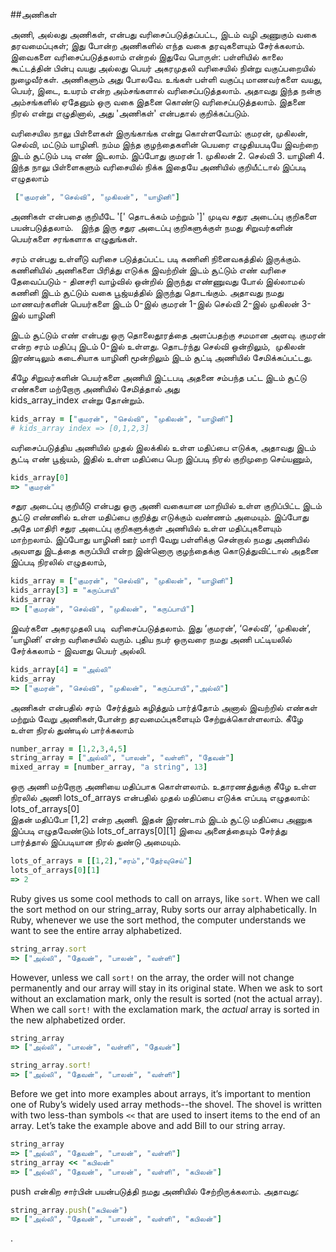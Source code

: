
##அணிகள்

அணி, அல்லது அணிகள், என்பது வரிசைப்படுத்தப்பட்ட, இடம் வழி அணுகும் வகை தரவமைப்புகள்; இது போன்ற அணிகளில் எந்த வகை தரவுகளையும் சேர்க்கலாம். இவைகளை வரிசைப்படுத்தலாம் என்றல் இதுவே பொருள்: பள்ளியில் காலை கூட்டத்தின் பின்பு வயது அல்லது பெயர் அகரமுதலி வரிசையில் நின்று வகுப்பறையில் நுழைவீர்கள். அணிகளும் அது போலவே. உங்கள் பள்ளி வகுப்பு மாணவர்களை வயது, பெயர், இடை, உயரம் என்ற அம்சங்களால் வரிசைப்படுத்தலாம். அதாவது இந்த நன்கு அம்சங்களில் ஏதேனும் ஒரு வகை இதனை கொண்டு வரிசைப்படுத்தலாம். இதனை நிரல் என்று எழுதினால், அது 'அணிகள்' என்பதால் குறிக்கப்படும்.

வரிசையில நாலு பிள்ளைகள் இருங்காங்க என்று கொள்ளவோம்: குமரன், முகிலன், செல்வி, மட்டும் யாழினி. நம்ம இந்த குழந்தைகளின் பெயரை எழுதியபடியே 
 இவற்றை இடம் சூட்டும் படி எண் இடலாம்.
 இப்போது குமரன் 1. முகிலன் 2. செல்வி 3. யாழினி 4.
 இந்த நாலு பிள்ளைகளும் வரிசையில் நிக்க இதையே அணியில் குறியீட்டால் 
இப்படி எழுதலாம் 
```ruby
 ["குமரன்", "செல்வி", "முகிலன்", "யாழினி"]
```
அணிகள் என்பதை குறியீடே '[' தொடக்கம்  மற்றும்  ']' முடிவ சதுர அடைப்பு குறிகளை பயன்படுத்தலாம்.  
இந்த இரு சதுர அடைப்பு குறிகளுக்குள் நமது சிறுவர்களின் பெயர்களை சரங்களாக எழுதுங்கள். 

சரம் என்பது உள்ளீடு வரிசை படுத்தப்பட்ட படி கணினி நினைவகத்தில் இருக்கும்.
கணினியில் அணிகளை பிரித்து எடுக்க இவற்றின் இடம் சூட்டும் எண் வரிசை தேவைப்படும் - 
 தினசரி வாழ்வில் ஒன்றில் இருந்து எண்ணுவது போல் இல்லாமல் கணினி இடம் சூட்டும் 
 வகை பூஜ்யத்தில் இருந்து தொடங்கும்.
 அதாவது நமது மாணவர்களின் பெயர்களை இடம் 0-இல் குமரன் 
 1-இல் செல்வி 
 2-இல் முகிலன்
 3-இல் யாழினி 
 

இடம் சூட்டும் எண் என்பது ஒரு தொலைதூரத்தை அளப்பதற்கு சமமான அளவு. குமரன் என்ற சரம் மதிப்பு 
இடம் 0-இல் உள்ளது. தொடர்ந்து செல்வி ஒன்றிலும்,  முகிலன் இரண்டிலும் கடைசியாக யாழினி மூன்றிலும் இடம் சூட்டி 
அணியில் சேமிக்கப்பட்டது.

கீழே சிறுவர்களின் பெயர்களை அணியி இட்டபடி அதனை சம்பந்த பட்ட இடம் சூட்டு எண்களை 
மற்றோரு அணியில் சேமித்தால் அது  
kids_array_index என்று தோன்றும். 

```ruby
kids_array = ["குமரன்", "செல்வி", "முகிலன்", "யாழினி"]
# kids_array index => [0,1,2,3]
```

வரிசைப்படுத்திய அணியில் முதல் இலக்கில் உள்ள மதிப்பை எடுக்க,
அதாவது இடம் சூட்டி எண் பூஜ்யம், இதில் உள்ள மதிப்பை பெற இப்படி நிரல் குறிமுறை செய்யணும்,

```ruby
kids_array[0]
=> "குமரன்"
```

சதுர அடைப்பு குறியீடு என்பது ஒரு அணி வகையான மாறியில் உள்ள குறிப்பிட்ட இடம் சூட்டு எண்ணில் உள்ள மதிப்பை 
குறித்து எடுக்கும் வண்ணம் அமையும். இப்போது அதே மாதிரி சதுர அடைப்பு குறிகளுக்குள் அணியில் உள்ள மதிப்புகளையும் மாற்றலாம். இப்போது யாழினி ஊர் மாரி வேறு பள்ளிக்கு சென்றால் நமது அணியில் அவளது இடத்தை கருப்பியி என்ற இன்னொரு குழந்தைக்கு கொடுத்துவிட்டால் அதனை இப்படி நிரலில் எழுதலாம்,  

```ruby
kids_array = ["குமரன்", "செல்வி", "முகிலன்", "யாழினி"]
kids_array[3] = "கருப்பாயி"
kids_array
=> ["குமரன்", "செல்வி", "முகிலன்", "கருப்பாயி"]
```

இவர்களை அகரமுதலி படி  வரிசைப்படுத்தலாம். இது ‘குமரன்’, ‘செல்வி’, ‘முகிலன்’, ‘யாழினி’ என்ற வரிசையில் வரும்.
 புதிய நபர் ஒருவரை நமது அணி பட்டியலில் சேர்க்கலாம் - இவளது பெயர் அல்லி.

```ruby
kids_array[4] = "அல்லி"
kids_array
=> ["குமரன்", "செல்வி", "முகிலன்", "கருப்பாயி","அல்லி"]
```

அணிகள் என்பதில் சரம்  சேர்த்தும் கழித்தும் பார்த்தோம் 
அனால் இவற்றில் எண்கள் மற்றும் வேறு அணிகள்,போன்ற தரவமைப்புகளையும் சேற்றுக்கொள்ளலாம்.
கீழே உள்ள நிரல் துண்டில் பார்க்கலாம் 
```ruby
number_array = [1,2,3,4,5]
string_array = ["அல்லி", "பாலன்", "வள்ளி", "தேவன்"]
mixed_array = [number_array, "a string", 13]
```

 ஒரு அணி மற்றோரு அணியை மதிப்பாக கொள்ளலாம்.
 உதாரணத்துக்கு கீழே உள்ள நிரலில் அணி lots_of_arrays என்பதில் முதல் மதிப்பை 
 எடுக்க எப்படி எழுதலாம்:
    lots_of_arrays[0]   
 இதன் மதிப்போ 
    [1,2]
 என்ற அணி. இதன் இரண்டாம் இடம் சூட்டு மதிப்பை அணுக இப்படி எழுதவேண்டும் 
  lots_of_arrays[0][1]
இவை அனைத்தையும் சேர்த்து பார்த்தால் இப்படியான நிரல் துண்டு அமையும்.
```ruby
lots_of_arrays = [[1,2],"சரம்","தேர்வுசெய்"]
lots_of_arrays[0][1]
=> 2
```

Ruby gives us some cool methods to call on arrays, like `sort`. When we call the sort method on our string_array, Ruby sorts our array alphabetically. In Ruby, whenever we use the sort method, the computer understands we want to see the entire array alphabetized.

```ruby
string_array.sort
=> ["அல்லி", "தேவன்", "பாலன்", "வள்ளி"] 
```

However, unless we call `sort!` on the array, the order will not change permanently and our array will stay in its original state. When we ask to sort without an exclamation mark, only the result is sorted (not the actual array). When we call `sort!` with the exclamation mark, the _actual_ array is sorted in the new alphabetized order.

```ruby
string_array
=> ["அல்லி", "பாலன்", "வள்ளி", "தேவன்"]

string_array.sort!
=> ["அல்லி", "தேவன்", "பாலன்", "வள்ளி"]
```

Before we get into more examples about arrays, it’s important to mention one of Ruby’s widely used array methods--the shovel. The shovel is written with two less-than symbols `<<` that are used to insert items to the end of an array. Let’s take the example above and add Bill to our string array.

```ruby
string_array
=> ["அல்லி", "தேவன்", "பாலன்", "வள்ளி"]
string_array << "கபிலன்"
=> ["அல்லி", "தேவன்", "பாலன்", "வள்ளி", "கபிலன்"]
```

push என்கிற சார்பின் பயன்படுத்தி நமது அணியில் சேற்றிருக்கலாம். 
அதாவது:
```ruby
string_array.push("கபிலன்")
=> ["அல்லி", "தேவன்", "பாலன்", "வள்ளி", "கபிலன்"]
```
.

<div style="height:30px;"></div>
